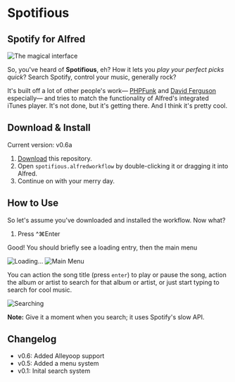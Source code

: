 # Spotifious #
## Spotify for Alfred ##

![The magical interface](http://f.cl.ly/items/0r1F1t1h1i2w1F2o100j/Screen%20Shot%202013-03-28%20at%201.06.32%20PM.png)

So, you've heard of **Spotifious**, eh? How it lets you *play your perfect picks quick*? Search Spotify, control your music, generally rock?

It's built off a lot of other people's work— [PHPFunk](https://github.com/phpfunk/alfred-spotify-controls) and [David Ferguson](http://jdfwarrior.tumblr.com/) especially— and tries to match the functionality of Alfred's integrated iTunes player. It's not done, but it's getting there. And I think it's pretty cool.

## Download & Install ##

Current version: v0.6a

1. [Download](https://github.com/citelao/Spotify-for-Alfred/archive/master.zip) this repository.
2. Open `spotifious.alfredworkflow` by double-clicking it or dragging it into Alfred.
3. Continue on with your merry day.

## How to Use ##

So let's assume you've downloaded and installed the workflow. Now what?

1. Press ^⌘Enter

Good! You should briefly see a loading entry, then the main menu

![Loading...](http://f.cl.ly/items/000G2a0E3y0k3g2R311Y/Screen%20Shot%202013-03-28%20at%201.18.27%20PM.png)
![Main Menu](http://f.cl.ly/items/0y1l3O2E212O3E0N331Y/Screen%20Shot%202013-03-28%20at%201.20.12%20PM.png)

You can action the song title (press `enter`) to play or pause the song, action the album or artist to search for that album or artist, or just start typing to search for cool music.

![Searching](http://f.cl.ly/items/0e1R1M2U1T3N2w1d3n3F/Screen%20Shot%202013-03-28%20at%201.22.04%20PM.png)

**Note:** Give it a moment when you search; it uses Spotify's slow API.

## Changelog ##

- v0.6: Added Alleyoop support
- v0.5: Added a menu system
- v0.1: Inital search system